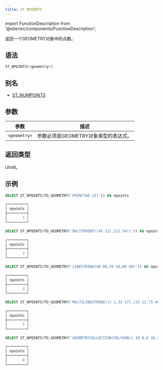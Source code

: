 ```yaml
---
title: ST_NPOINTS
---
```

import FunctionDescription from '@site/src/components/FunctionDescription';

<FunctionDescription description="引入或更新: v1.2.566"/>

返回一个GEOMETRY对象中的点数。

## 语法

```sql
ST_NPOINTS(<geometry>)
```

## 别名

- [ST_NUMPOINTS](st-numpoints.md)

## 参数

| 参数         | 描述                                                         |
|--------------|-------------------------------------------------------------|
| `<geometry>` | 参数必须是GEOMETRY对象类型的表达式。                         |

## 返回类型

UInt8。

## 示例

```sql
SELECT ST_NPOINTS(TO_GEOMETRY('POINT(66 12)')) AS npoints

┌─────────┐
│ npoints │
├─────────┤
│       1 │
└─────────┘

SELECT ST_NPOINTS(TO_GEOMETRY('MULTIPOINT((45 21),(12 54))')) AS npoints

┌─────────┐
│ npoints │
├─────────┤
│       2 │
└─────────┘

SELECT ST_NPOINTS(TO_GEOMETRY('LINESTRING(40 60,50 50,60 40)')) AS npoints

┌─────────┐
│ npoints │
├─────────┤
│       3 │
└─────────┘

SELECT ST_NPOINTS(TO_GEOMETRY('MULTILINESTRING((1 1,32 17),(33 12,73 49,87.1 6.1))')) AS npoints

┌─────────┐
│ npoints │
├─────────┤
│       5 │
└─────────┘

SELECT ST_NPOINTS(TO_GEOMETRY('GEOMETRYCOLLECTION(POLYGON((-10 0,0 10,10 0,-10 0)),LINESTRING(40 60,50 50,60 40),POINT(99 11))')) AS npoints

┌─────────┐
│ npoints │
├─────────┤
│       8 │
└─────────┘
```